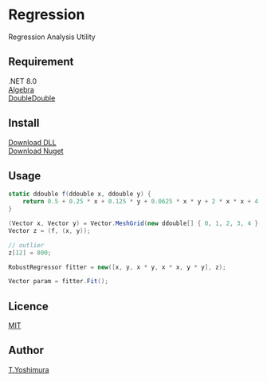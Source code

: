 # Regression
 Regression Analysis Utility 

## Requirement
.NET 8.0  
[Algebra](https://github.com/tk-yoshimura/Algebra)  
[DoubleDouble](https://github.com/tk-yoshimura/DoubleDouble)

## Install
[Download DLL](https://github.com/tk-yoshimura/Regression/releases)  
[Download Nuget](https://www.nuget.org/packages/tyoshimura.regression/)  

## Usage

```csharp
static ddouble f(ddouble x, ddouble y) {
    return 0.5 + 0.25 * x + 0.125 * y + 0.0625 * x * y + 2 * x * x + 4 * y * y;
}

(Vector x, Vector y) = Vector.MeshGrid(new ddouble[] { 0, 1, 2, 3, 4 }, new ddouble[] { 1, 2, 3, 4 });
Vector z = (f, (x, y));

// outlier
z[12] = 800;

RobustRegressor fitter = new([x, y, x * y, x * x, y * y], z);

Vector param = fitter.Fit();
```

## Licence
[MIT](https://github.com/tk-yoshimura/Regression/blob/main/LICENSE)

## Author

[T.Yoshimura](https://github.com/tk-yoshimura)
